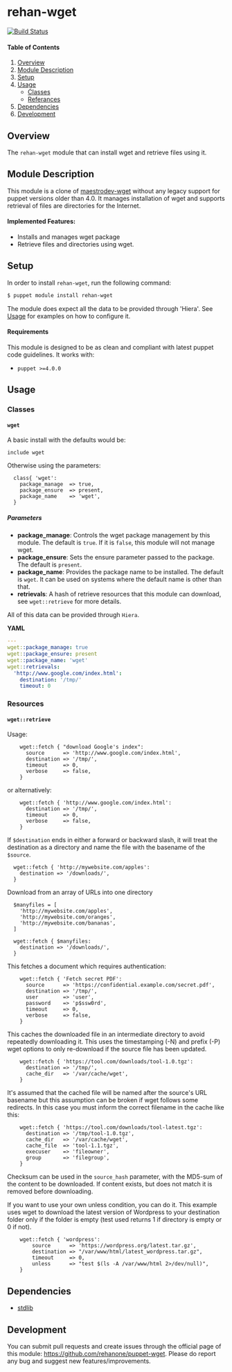 # rehan-wget

[![Build Status](https://travis-ci.org/rehanone/puppet-wget.svg?branch=master)](https://travis-ci.org/rehanone/puppet-wget)

#### Table of Contents
1. [Overview](#overview)
2. [Module Description](#module-description)
3. [Setup](#setup)
4. [Usage](#usage)
    * [Classes](#classes)
    * [Referances](#referances)
5. [Dependencies](#dependencies)
6. [Development](#development)

## Overview
The `rehan-wget` module that can install wget and retrieve files using it.

## Module Description
This module is a clone of [maestrodev-wget](https://forge.puppet.com/maestrodev/wget) without any legacy support for 
puppet versions older than 4.0. It manages installation of wget and supports retrieval of files are directories for the 
Internet.

#### Implemented Features:
* Installs and manages wget package
* Retrieve files and directories using wget.

## Setup
In order to install `rehan-wget`, run the following command:
```bash
$ puppet module install rehan-wget
```
The module does expect all the data to be provided through 'Hiera'. See [Usage](#usage) for examples on how to configure it.

#### Requirements
This module is designed to be as clean and compliant with latest puppet code guidelines. It works with:

  - `puppet >=4.0.0`

## Usage

### Classes

#### `wget`

A basic install with the defaults would be:
```puppet
include wget
```

Otherwise using the parameters:  
```puppet
  class{ 'wget':
    package_manage  => true,
    package_ensure  => present,
    package_name    => 'wget',
  }
```

##### Parameters

* **package_manage**: Controls the wget package management by this module. The default is `true`. If it is `false`, this module will not manage wget.
* **package_ensure**: Sets the ensure parameter passed to the package. The default is `present`.
* **package_name**: Provides the package name to be installed. The default is `wget`. It can be used on systems where the default name is other than that.
* **retrievals**: A hash of retrieve resources that this module can download, see `wget::retrieve` for more details.


All of this data can be provided through `Hiera`. 

**YAML**
```yaml
---
wget::package_manage: true
wget::package_ensure: present
wget::package_name: 'wget'
wget::retrievals:
  'http://www.google.com/index.html':
    destination: '/tmp/'
    timeout: 0
```

### Resources

#### `wget::retrieve`


Usage:


```puppet
    wget::fetch { "download Google's index":
      source      => 'http://www.google.com/index.html',
      destination => '/tmp/',
      timeout     => 0,
      verbose     => false,
    }
```
or alternatively: 

```puppet
    wget::fetch { 'http://www.google.com/index.html':
      destination => '/tmp/',
      timeout     => 0,
      verbose     => false,
    }
```

If `$destination` ends in either a forward or backward slash, it will treat the destination as a directory and name the file with the basename of the `$source`.
```puppet
  wget::fetch { 'http://mywebsite.com/apples':
    destination => '/downloads/',
  }
```

Download from an array of URLs into one directory
```puppet
  $manyfiles = [
    'http://mywebsite.com/apples',
    'http://mywebsite.com/oranges',
    'http://mywebsite.com/bananas',
  ]

  wget::fetch { $manyfiles:
    destination => '/downloads/',
  }
```

This fetches a document which requires authentication:

```puppet
    wget::fetch { 'Fetch secret PDF':
      source      => 'https://confidential.example.com/secret.pdf',
      destination => '/tmp/',
      user        => 'user',
      password    => 'p$ssw0rd',
      timeout     => 0,
      verbose     => false,
    }
```

This caches the downloaded file in an intermediate directory to avoid
repeatedly downloading it. This uses the timestamping (-N) and prefix (-P)
wget options to only re-download if the source file has been updated.

```puppet
    wget::fetch { 'https://tool.com/downloads/tool-1.0.tgz':
      destination => '/tmp/',
      cache_dir   => '/var/cache/wget',
    }
```

It's assumed that the cached file will be named after the source's URL
basename but this assumption can be broken if wget follows some redirects. In
this case you must inform the correct filename in the cache like this:

```puppet
    wget::fetch { 'https://tool.com/downloads/tool-latest.tgz':
      destination => '/tmp/tool-1.0.tgz',
      cache_dir   => '/var/cache/wget',
      cache_file  => 'tool-1.1.tgz',
      execuser    => 'fileowner',
      group       => 'filegroup',
    }
```

Checksum can be used in the `source_hash` parameter, with the MD5-sum of the content to be downloaded.
If content exists, but does not match it is removed before downloading.

If you want to use your own unless condition, you can do it. This example uses wget to download the latest version of Wordpress to your destination folder only if the folder is empty (test used returns 1 if directory is empty or 0 if not).
```puppet
    wget::fetch { 'wordpress':
        source      => 'https://wordpress.org/latest.tar.gz',
        destination => "/var/www/html/latest_wordpress.tar.gz",
        timeout     => 0,
        unless      => "test $(ls -A /var/www/html 2>/dev/null)",
    }
```

## Dependencies

* [stdlib][1]

[1]:https://github.com/puppetlabs/puppetlabs-stdlib

## Development

You can submit pull requests and create issues through the official page of this module: https://github.com/rehanone/puppet-wget. 
Please do report any bug and suggest new features/improvements.
